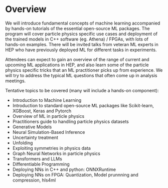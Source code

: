 
# Overview

We will introduce fundamental concepts of machine learning accompanied by hands-on tutorials of the essential open-source ML packages. The program will cover particle physics specific use cases and deployment of the trained models in C++ software (eg. Athena) / FPGAs, with lots of hands-on examples. There will be invited talks from veteran ML experts in HEP who have previously deployed ML for different tasks in experiments.

Attendees can expect to gain an overview of the range of current and upcoming ML applications in HEP, and also learn some of the particle physics specific tricks that an ML practitioner picks up from experience. We will try to address the typical ML questions that often come up in analysis meetings.

Tentative topics to be covered (many will include a hands-on component):

- Introduction to Machine Learning
- Introduction to standard open-source ML packages like Scikit-learn, XGBoost, Keras and Pytorch
- Overview of ML in particle physics
- Practitioners guide to handling particle physics datasets
- Generative Models
- Neural Simulation-Based Inference
- Uncertainty treatment
- Unfolding
- Exploiting symmetries in physics data
- Graph Neural Networks in particle physics 
- Transformers and LLMs
- Differentiable Programming
- Deploying NNs in C++ and python: ONNXRuntime 
- Deploying NNs on FPGA: Quantization, Model prunnning and compression, hls4ml